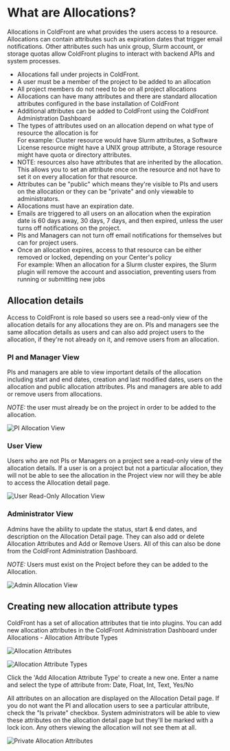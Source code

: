 # What are Allocations?

Allocations in ColdFront are what provides the users access to a resource.  Allocations can contain attributes such as expiration dates that trigger email notifications.  Other attributes such has unix group, Slurm account, or storage quotas allow ColdFront plugins to interact with backend APIs and system processes.


- Allocations fall under projects in ColdFront.  
- A user must be a member of the project to be added to an allocation
- All project members do not need to be on all project allocations
- Allocations can have many attributes and there are standard allocation attributes configured in the base installation of ColdFront
- Additional attributes can be added to ColdFront using the ColdFront Administration Dashboard
- The types of attributes used on an allocation depend on what type of resource the allocation is for  
For example:  Cluster resource would have Slurm attributes, a Software License resource might have a UNIX group attribute, a Storage resource might have quota or directory attributes.
- NOTE: resources also have attributes that are inherited by the allocation.  This allows you to set an attribute once on the resource and not have to set it on every allocation for that resource.
- Attributes can be "public" which means they're visible to PIs and users on the allocation or they can be "private" and only viewable to administrators.
- Allocations must have an expiration date.
- Emails are triggered to all users on an allocation when the expiration date is 60 days away, 30 days, 7 days, and then expired, unless the user turns off notifications on the project.
- PIs and Managers can not turn off email notifications for themselves but can for project users.
- Once an allocation expires, access to that resource can be either removed or locked, depending on your Center's policy  
For example: When an allocation for a Slurm cluster expires, the Slurm plugin will remove the account and association, preventing users from running or submitting new jobs

## Allocation details
Access to ColdFront is role based so users see a read-only view of the allocation details for any allocations they are on.  PIs and managers see the same allocation details as users and can also add project users to the allocation, if they're not already on it, and remove users from an allocation.  

### PI and Manager View
PIs and managers are able to view important details of the allocation including start and end dates, creation and last modified dates, users on the allocation and public allocation attributes.  PIs and managers are able to add or remove users from allocations.  

*NOTE:* the user must already be on the project in order to be added to the allocation.

![PI Allocation View](../../images/allocationPI.PNG "AllocationPIView")

### User View
Users who are not PIs or Managers on a project see a read-only view of the allocation details.  If a user is on a project but not a particular allocation, they will not be able to see the allocation in the Project view nor will they be able to access the Allocation detail page.

![User Read-Only Allocation View](../../images/allocationUser.PNG "AllocationUserView")

### Administrator View
Admins have the ability to update the status, start & end dates, and description on the Allocation Detail page.  They can also add or delete Allocation Attributes and Add or Remove Users.  All of this can also be done from the ColdFront Administration Dashboard.

*NOTE:* Users must exist on the Project before they can be added to the Allocation.  

![Admin Allocation View](../../images/allocationAdmin.PNG "AllocationAdminView")


## Creating new allocation attribute types  

ColdFront has a set of allocation attributes that tie into plugins.  You can add new allocation attributes in the ColdFront Administration Dashboard under Allocations - Allocation Attribute Types  

![Allocation Attributes](../../images/allocationattributes.PNG)  

![Allocation Attribute Types](../../images/attributetypes.PNG)  

Click the 'Add Allocation Attribute Type' to create a new one.  Enter a name and select the type of attribute from: Date, Float, Int, Text, Yes/No

All attributes on an allocation are displayed on the Allocation Detail page.  If you do not want the PI and allocation users to see a particular attribute, check the "Is private" checkbox.  System administrators will be able to view these attributes on the allocation detail page but they'll be marked with a lock icon.  Any others viewing the allocation will not see them at all.

![Private Allocation Attributes](../../images/privateattributes.PNG)  

